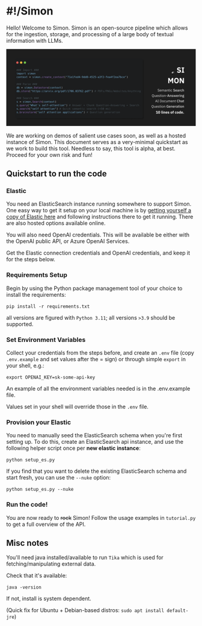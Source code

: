 # #!/Simon
Hello! Welcome to Simon. Simon is an open-source pipeline which allows for the ingestion, storage, and processing of a large body of textual information with LLMs. 

<p align="center">
  <img src="https://raw.githubusercontent.com/Shabang-Systems/simon/main/static/promo.png" />
</p>


We are working on demos of salient use cases soon, as well as a hosted instance of Simon. This document serves as a very-minimal quickstart as we work to build this tool. Needless to say, this tool is alpha, at best. Proceed for your own risk and fun!
  
## Quickstart to run the code

### Elastic
You need an ElasticSearch instance running somewhere to support Simon. One easy way to get it setup on your local machine is by [getting yourself a copy of Elastic here](https://www.elastic.co/downloads/elasticsearch) and following instructions there to get it running. There are also hosted options available online.

You will also need OpenAI credentials. This will be available be either with the OpenAI public API, or Azure OpenAI Services.

Get the Elastic connection credentials and OpenAI credentials, and keep it for the steps below. 

### Requirements Setup
Begin by using the Python package management tool of your choice to install the requirements:

```
pip install -r requirements.txt
```

all versions are figured with `Python 3.11`; all versions `>3.9` should be supported.

### Set Environment Variables
Collect your credentials from the steps before, and create an `.env` file (copy `.env.example` and set values after the = sign) or through simple `export` in your shell, e.g.:

```
export OPENAI_KEY=sk-some-api-key
```

An example of all the environment variables needed is in the .env.example file.

Values set in your shell will override those in the `.env` file.

### Provision your Elastic

You need to manually seed the ElasticSearch schema when you're first setting up. To do this, create an ElasticSearch api instance, and use the following helper script once per **new elastic instance**:

```
python setup_es.py
```

If you find that you want to delete the existing ElasticSearch schema and start fresh, you can use the `--nuke` option:

```
python setup_es.py --nuke
```

### Run the code!

You are now ready to ~~rock~~ Simon! Follow the usage examples in `tutorial.py` to get a full overview of the API.

## Misc notes

You'll need java installed/available to run `Tika` which is used for fetching/manipulating external data.

Check that it's available:

```
java -version
```

If not, install is system dependent.

(Quick fix for Ubuntu + Debian-based distros: `sudo apt install default-jre`)
